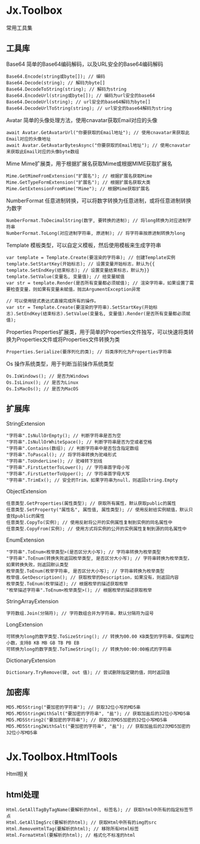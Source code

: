 # Jx.Toolbox
常用工具集

## 工具库

Base64
简单的Base64编码解码，以及URL安全的Base64编码解码
```
Base64.Encode(string或byte[]); // 编码
Base64.Decode(string); // 解码为byte[]
Base64.DecodeToString(string); // 解码为string
Base64.EncodeUrl(string或byte[]); // 编码为url安全的base64
Base64.DecodeUrl(string); // url安全的base64解码为byte[]
Base64.DecodeUrlToString(string); // url安全的base64解码为string
```

Avatar
简单的头像处理方法，使用cnavatar获取Email对应的头像
```
await Avatar.GetAvatarUrl("你要获取的Email地址"); // 使用cnavatar来获取此Email对应的头像地址
await Avatar.GetAvatarBytesAsync("你要获取的Email地址"); // 使用cnavatar来获取此Email对应的头像byte数组
```

Mime
Mime扩展类，用于根据扩展名获取Mime或根据MIME获取扩展名
```
Mime.GetMimeFromExtension("扩展名"); // 根据扩展名获取Mime
Mime.GetTypeFormExtension("扩展名"); // 根据扩展名获取大类
Mime.GetExtensionFromMime("Mime"); // 根据Mime获取扩展名
```

NumberFormat
任意进制转换，可以将数字转换为任意进制，或将任意进制转换为数字
```
NumberFormat.ToDecimalString(数字, 要转换的进制); // 将long转换为对应进制字符串
NumberFormat.ToLong(对应进制字符串, 原进制); // 将字符串按原进制转换为long
```

Template
模板类型，可以自定义模板，然后使用模板来生成字符串
```
var template = Template.Create(要渲染的字符串); // 创建Template实例
template.SetStartKey(开始标志); // 设置变量开始标志，默认为{{
template.SetEndKey(结束标志); // 设置变量结束标志，默认为}}
template.SetValue(变量名, 变量值); // 给变量赋值
var str = template.Render(是否所有变量都必须赋值); // 渲染字符串，如果设置了需要检查变量，则如果有变量未赋值，抛出ArgumentException异常

// 可以使用链式表达式直接完成所有的操作。
var str = Template.Create(要渲染的字符串).SetStartKey(开始标志).SetEndKey(结束标志).SetValue(变量名, 变量值).Render(是否所有变量都必须赋值);
```
Properties
Properties扩展类，用于简单的Properties文件独写，可以快速将类转换为Properties文件或将Properties文件转换为类
```
Properties.Serialize(要序列化的类); // 将类序列化为Properties字符串
```

Os
操作系统类型，用于判断当前操作系统类型
```
Os.IsWindows(); // 是否为Windows
Os.IsLinux(); // 是否为Linux
Os.IsMacOs(); // 是否为MacOS
```

## 扩展库

StringExtension
```
"字符串".IsNullOrEmpty(); // 判断字符串是否为空
"字符串".IsNullOrWhiteSpace(); // 判断字符串是否为空或者空格
"字符串".Contains(数组); // 判断字符串中是否包含指定数组
"字符串".ToPascal(); // 将字符串转换为驼峰形式
"字符串".ToUnderLine(); // 驼峰转下划线
"字符串".FirstLetterToLower(); // 字符串首字母小写
"字符串".FirstLetterToUpper(); // 字符串首字母大写
"字符串".TrimEx(); // 安全的Trim，如果字符串为null，则返回string.Empty
```

ObjectExtension
```
任意类型.GetProperties(属性类型); // 获取所有属性，默认获取public的属性
任意类型.SetProperty("属性名", 属性值, 属性类型); // 使用反射给实例赋值，默认只查找public的属性
任意类型.CopyTo(实例); // 使用反射将公开的实例属性复制到实例的同名属性中
任意类型.CopyFrom(实例); // 使用方式将实例的公开的实例属性复制到源的同名属性中
```

EnumExtension
```
"字符串".ToEnum<枚举类型>(是否区分大小写); // 字符串转换为枚举类型
"字符串".ToEnum(转换失败返回枚举类型, 是否区分大小写); // 字符串转换为枚举类型，如果转换失败，则返回默认类型
枚举类型.ToEnum(枚举字符串, 是否区分大小写); // 字符串转换为枚举类型
枚举值.GetDescription(); // 获取枚举的Description，如果没有，则返回内容
枚举类型.ToEnum(枚举描述); // 根据枚举的描述获取枚举
"枚举描述字符串".ToEnum<枚举类型>(); // 根据枚举的描述获取枚举
```

StringArrayExtension
```
字符数组.Join(分隔符); // 字符数组合并为字符串，默认分隔符为逗号
```

LongExtension
```
可转换为long的数字类型.ToSizeString(); // 转换为00.00 KB类型的字符串，保留两位小数，支持B KB MB GB TB PB EB
可转换为long的数字类型.ToTimeString(); // 转换为00:00:00格式的字符串
```

DictionaryExtension
```
Dictionary.TryRemove(键, out 值); // 尝试删除指定键的值，同时返回值
```

## 加密库

```
MD5.MD5String("要加密的字符串"); // 获取32位小写的MD5串
MD5.MD5StringWithSalt("要加密的字符串", "盐"); // 获取加盐后的32位小写MD5串
MD5.MD5String2("要加密的字符串"); // 获取2次MD5加密的32位小写MD5串
MD5.MD5String2WithSalt("要加密的字符串", "盐"); // 获取加盐后的2次MD5加密的32位小写MD5串
```

# Jx.Toolbox.HtmlTools
Html相关

## html处理
```
Html.GetAllTagByTagName(要解析的html, 标签名); // 获取html中所有的指定标签节点
Html.GetAllImgSrc(要解析的html); // 获取Html中所有的img的src
Html.RemoveHtmlTag(要解析的html); // 移除所有Html标签
Html.FormatHtml(要解析的html); // 格式化不标准的html
```